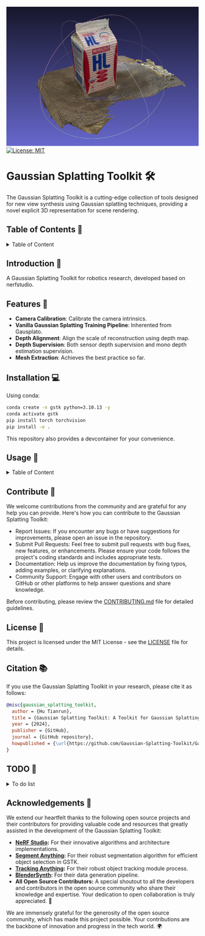 ![small object reconstruction](assets/small_obj.png)
[![License: MIT](https://img.shields.io/badge/License-MIT-yellow.svg)](https://opensource.org/licenses/MIT)

# Gaussian Splatting Toolkit 🛠️

The Gaussian Splatting Toolkit is a cutting-edge collection of tools designed for new view synthesis using Gaussian splatting techniques, providing a novel explicit 3D representation for scene rendering.

## Table of Contents 📖

<details>
  <summary>Table of Content</summary>

- [Gaussian Splatting Toolkit 🛠️](#gaussian-splatting-toolkit-️)
  - [Table of Contents 📖](#table-of-contents-)
  - [Introduction 🎉](#introduction-)
  - [Features 🌟](#features-)
  - [Installation 💻](#installation-)
  - [Usage 🚀](#usage-)
    - [Download the opensource datasets](#download-the-opensource-datasets)
    - [Data processing](#data-processing)
    - [Train the Gaussian Splatting](#train-the-gaussian-splatting)
    - [Visualize the result](#visualize-the-result)
    - [Render the rgb and depth](#render-the-rgb-and-depth)
    - [Export](#export)
  - [Contribute 🤝](#contribute-)
  - [License 📄](#license-)
  - [Citation 📚](#citation-)
  - [TODO 📝](#todo-)
  - [Acknowledgements 🌟](#acknowledgements-)

</details>

## Introduction 🎉

A Gaussian Splatting Toolkit for robotics research, developed based on nerfstudio.

## Features 🌟

- **Camera Calibration**: Calibrate the camera intrinsics.
- **Vanilla Gaussian Splatting Training Pipeline**: Inherented from Gausplato.
- **Depth Alignment**: Align the scale of reconstruction using depth map.
- **Depth Supervision**: Both sensor depth supervision and mono depth estimation supervision.
- **Mesh Extraction**: Achieves the best practice so far.

## Installation 💻

Using conda:

```bash
conda create -n gstk python=3.10.13 -y
conda activate gstk
pip install torch torchvision
pip install -e .
```

This repository also provides a devcontainer for your convenience.

## Usage 🚀

<details>
  <summary>Table of Content</summary>

  ### Download the opensource datasets

  ```bash
  gs-download-data gstk --save-dir /path/to/save/dir --capture-name all
  ```

  ### Data processing

  ```bash
  # Extract from images
  gs-process-data images --data /path/to/rgb/folder --output-dir /path/to/output-dir
  # Extract with both rgb and depth
  gs-process-data images --data /path/to/rgb/folder --depth-data /path/to/depth/folder --output-dir /path/to/output-dir
  # Process with mono depth estimation
  gs-process-data images --data /path/to/rgb/folder --output-dir /path/to/output-dir --using-est-depth
  # Process with mask
  gs-process-data images --data /mnt/d/Datasets/object/milk_2/rgb/ --using-est-depth --mask-data /mnt/d/Datasets/object/milk_2/masks/ --output-dir /mnt/d/Datasets/gs-recon/object/milk_mask
  ```

  ### Train the Gaussian Splatting

  ```bash
  gs-train gaussian-splatting --data /path/to/processed/data
  gs-train co-gs --data /path/to/processed/data
  # Train with mono depth estimation
  gs-train co-gs --data /path/to/processed/data --pipeline.model.use-est-depth True
  ```

  ### Visualize the result

  ```bash
  gs-viewer --load-config outputs/path/to/config.yml
  ```

  ### Render the rgb and depth

  From trajectory

  ```bash
  gs-render trajectory --trajectory-path /path/to/trajectory.json --config-file /path/to/ckpt/config.yml
  ```

  From camera pose

  ```bash
  gs-render pose --config-file /path/to/config.yml --output-dir /path/to/output/folder/
  ```

  ### Export

  Export the gaussians as ply

  ```bash
  gs-export gaussian-splat --load-config /path/to/config.yml --output-dir exports/gaussians/
  ```

  Export camera poses

  ```bash
  gs-export camera-poses --load-config /path/to/config.yml --output-dir exports/cameras/
  ```

  Export the point cloud

  ```bash
  gs-export point-cloud --load-config /path/to/config.yml --output-dir exports/pcd/
  ```

  ```bash
  gs-export offline-tsdf --render-path /path/to/rendered/folder --output-dir exports/tsdf/
  ```

  Export tsdf with mask

  ```bash
  gs-export offline-tsdf --render-path /path/to/rendered/folder --output-dir exports/tsdf/ --mask-path /path/to/mask
  ```

  Export object pointcloud and mesh with prompt

  ```bash
  gs-export offline-tsdf --render-path exports/milk/ --output-dir exports/tsdf/milk_text_seg --seg-prompt your.prompt
  ```

</details>

## Contribute 🤝

We welcome contributions from the community and are grateful for any help you can provide. Here's how you can contribute to the Gaussian Splatting Toolkit:

- Report Issues: If you encounter any bugs or have suggestions for improvements, please open an issue in the repository.
- Submit Pull Requests: Feel free to submit pull requests with bug fixes, new features, or enhancements. Please ensure your code follows the project's coding standards and includes appropriate tests.
- Documentation: Help us improve the documentation by fixing typos, adding examples, or clarifying explanations.
- Community Support: Engage with other users and contributors on GitHub or other platforms to help answer questions and share knowledge.

Before contributing, please review the [CONTRIBUTING.md](CONTRIBUTING.md) file for detailed guidelines.

## License 📄

This project is licensed under the MIT License - see the [LICENSE](LICENSE) file for details.

## Citation 📚

If you use the Gaussian Splatting Toolkit in your research, please cite it as follows:

```bibtex
@misc{gaussian_splatting_toolkit,
  author = {Hu Tianrun},
  title = {Gaussian Splatting Toolkit: A Toolkit for Gaussian Splatting},
  year = {2024},
  publisher = {GitHub},
  journal = {GitHub repository},
  howpublished = {\url{https://github.com/Gaussian-Splatting-Toolkit/Gaussian-Splatting-Toolkit}}
}
```

## TODO 📝

<details>
  <summary>To do list</summary>

  - [x] OpenCV marker ground truth measurement.
  - [x] Surface distance module
  - [ ] Data
    - [ ] Data synthetic with blender
  - [ ] Data preprocessing
    - [x] Colmap preprocessing
    - [x] RGB-D Data processing
    - [ ] Sensor interface
      - [ ] Azure Kinect
      - [ ] iPhone/ iPad
  - [x] Evaluation
  - [x] Gaussian Splatting module
  - [x] Depth Loss
  - [x] Point cloud export
  - [x] Mesh extraction
    - [x] Marching cube
    - [x] TSDF
    - [x] Piossion reconstruction
  - [x] Training
    - [x] Course to fine
  - [x] Mask
  - [ ] Model
    - [ ] Gaussian Splatting SLAM
    - [ ] GaussianShader
  - [ ] Visualization
    - [ ] normal visualization
    - [ ] gaussian ellipsoid visualization
    - [ ] pointcloud
    - [ ] mesh
    - [ ] Any gaussians without loading pipeline
    - [ ] mask prompt
    - [ ] segmentation visualization
  - [x] Render
    - [x] Render GS model without loading pipeline
  - [ ] Documentation
  - [ ] Tests
  - [x] CUDA
    - [x] migrate the rasterizer to cuda-12.1

</details>

## Acknowledgements 🌟

We extend our heartfelt thanks to the following open source projects and their contributors for providing valuable code and resources that greatly assisted in the development of the Gaussian Splatting Toolkit:

- **[NeRF Studio](https://github.com/nerfstudio-project/nerfstudio):** For their innovative algorithms and architecture implementations.
- **[Segment Anything](https://github.com/facebookresearch/segment-anything):** For their robust segmentation algorithm for efficient object selection in GSTK.
- **[Tracking Anything](https://github.com/hkchengrex/Tracking-Anything-with-DEVA):** For their robust object tracking module process.
- **[BlenderSynth](https://github.com/OllieBoyne/BlenderSynth):** For their data generation pipeline.
- **All Open Source Contributors:** A special shoutout to all the developers and contributors in the open source community who share their knowledge and expertise. Your dedication to open collaboration is truly appreciated. 🤝

We are immensely grateful for the generosity of the open source community, which has made this project possible. Your contributions are the backbone of innovation and progress in the tech world. 🌍
